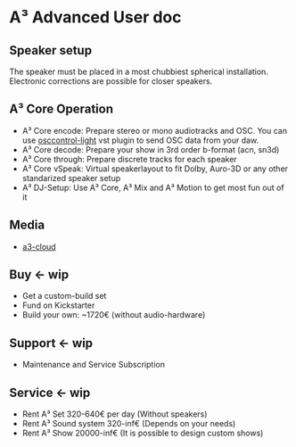 # A³ Advanced User doc

## Speaker setup
The speaker must be placed in a most chubbiest spherical installation. Electronic corrections are possible for closer speakers.

## A³ Core Operation
- A³ Core encode: Prepare stereo or mono audiotracks and OSC. You can use [osccontrol-light](https://github.com/drlight-code/osccontrol-light) vst plugin to send OSC data from your daw.
- A³ Core decode: Prepare your show in 3rd order b-format (acn, sn3d)
- A³ Core through: Prepare discrete tracks for each speaker
- A³ Core vSpeak: Virtual speakerlayout to fit Dolby, Auro-3D or any other standarized speaker setup
- A³ DJ-Setup: Use A³ Core, A³ Mix and A³ Motion to get most fun out of it

## Media
- [a3-cloud](https://cloud.a3-audio.com/d/7475495ddee04d428073)

## Buy <- wip
- Get a custom-build set
- Fund on Kickstarter
- Build your own: ~1720€ (without audio-hardware)

## Support <- wip
- Maintenance and Service Subscription

## Service <- wip
- Rent A³ Set 320-640€ per day (Without speakers)
- Rent A³ Sound system 320-inf€ (Depends on your needs)
- Rent A³ Show 20000-inf€ (It is possible to design custom shows)

